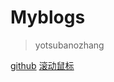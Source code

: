 # Myblogs


> yotsubanozhang


[github](https://github.com/yotsubanozhang-0826/myblogs/)
[滚动鼠标](#introduction)